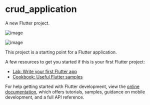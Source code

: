 # crud_application

A new Flutter project.

![image](https://github.com/user-attachments/assets/a181b9bb-26f7-4f83-8070-62c943e7cc70)

![image](https://github.com/user-attachments/assets/c46c0add-2892-4f7b-a4a2-54330f106242)



This project is a starting point for a Flutter application.

A few resources to get you started if this is your first Flutter project:

- [Lab: Write your first Flutter app](https://docs.flutter.dev/get-started/codelab)
- [Cookbook: Useful Flutter samples](https://docs.flutter.dev/cookbook)

For help getting started with Flutter development, view the
[online documentation](https://docs.flutter.dev/), which offers tutorials,
samples, guidance on mobile development, and a full API reference.

